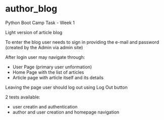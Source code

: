 # author_blog
Python Boot Camp Task - Week 1

Light version of article blog 

To enter the blog user needs to sign in providing the e-mail and password (created by the Admin via admin site)

After login user may navigate through:
 - User Page (primary user unformation)
 - Home Page with the list of articles 
 - Article page with article itself and its details

Leaving the page user should log out using Log Out button 

2 tests available:
 - user creatin and authentication 
 - author and user creation and homepage navigation 
